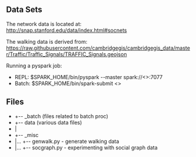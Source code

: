
Data Sets
---------

The network data is located at: http://snap.stanford.edu/data/index.html#socnets

The walking data is derived from: https://raw.githubusercontent.com/cambridgegis/cambridgegis_data/master/Traffic/Traffic_Signals/TRAFFIC_Signals.geojson

Running a pyspark job:
* REPL: $SPARK_HOME/bin/pyspark --master spark://<<master-hostname>>:7077
* Batch: $SPARK_HOME/bin/spark-submit <<python file>>

Files
-----

* +-- _batch (files related to batch proc)
* +-- data (various data files)
* |   
* +-- _misc 
* |... +-- genwalk.py - generate walking data
* |... +-- socgraph.py - experimenting with social graph data


